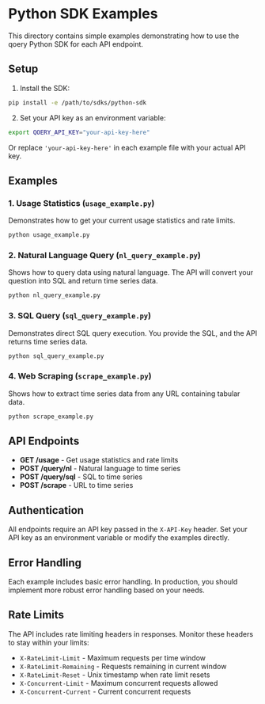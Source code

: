 # Python SDK Examples

This directory contains simple examples demonstrating how to use the qoery Python SDK for each API endpoint.

## Setup

1. Install the SDK:
```bash
pip install -e /path/to/sdks/python-sdk
```

2. Set your API key as an environment variable:
```bash
export QOERY_API_KEY="your-api-key-here"
```

Or replace `'your-api-key-here'` in each example file with your actual API key.

## Examples

### 1. Usage Statistics (`usage_example.py`)
Demonstrates how to get your current usage statistics and rate limits.

```bash
python usage_example.py
```

### 2. Natural Language Query (`nl_query_example.py`)
Shows how to query data using natural language. The API will convert your question into SQL and return time series data.

```bash
python nl_query_example.py
```

### 3. SQL Query (`sql_query_example.py`)
Demonstrates direct SQL query execution. You provide the SQL, and the API returns time series data.

```bash
python sql_query_example.py
```

### 4. Web Scraping (`scrape_example.py`)
Shows how to extract time series data from any URL containing tabular data.

```bash
python scrape_example.py
```

## API Endpoints

- **GET /usage** - Get usage statistics and rate limits
- **POST /query/nl** - Natural language to time series
- **POST /query/sql** - SQL to time series  
- **POST /scrape** - URL to time series

## Authentication

All endpoints require an API key passed in the `X-API-Key` header. Set your API key as an environment variable or modify the examples directly.

## Error Handling

Each example includes basic error handling. In production, you should implement more robust error handling based on your needs.

## Rate Limits

The API includes rate limiting headers in responses. Monitor these headers to stay within your limits:

- `X-RateLimit-Limit` - Maximum requests per time window
- `X-RateLimit-Remaining` - Requests remaining in current window
- `X-RateLimit-Reset` - Unix timestamp when rate limit resets
- `X-Concurrent-Limit` - Maximum concurrent requests allowed
- `X-Concurrent-Current` - Current concurrent requests
